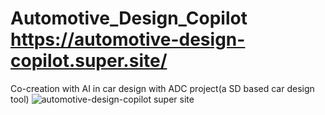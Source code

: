 # Automotive_Design_Copilot https://automotive-design-copilot.super.site/
Co-creation with AI in car design with ADC project(a SD based car design tool)
![automotive-design-copilot super site](https://github.com/TallisHe/Automotive_Design_Copilot/assets/138794517/04001510-bcde-4a24-a6c6-300f4e3ce4db)
